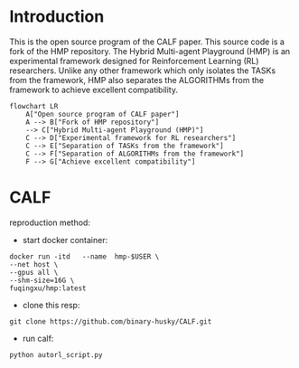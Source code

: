 # Introduction

This is the open source program of the CALF paper.
This source code is a fork of the HMP repository.
The Hybrid Multi-agent Playground (HMP) is an experimental framework designed for Reinforcement Learning (RL) researchers.
Unlike any other framework which only isolates the TASKs from the framework, 
HMP also separates the ALGORITHMs from the framework to achieve excellent compatibility.

```mermaid
flowchart LR
    A["Open source program of CALF paper"]
    A --> B["Fork of HMP repository"]
    --> C["Hybrid Multi-agent Playground (HMP)"]
    C --> D["Experimental framework for RL researchers"]
    C --> E["Separation of TASKs from the framework"]
    C --> F["Separation of ALGORITHMs from the framework"]
    F --> G["Achieve excellent compatibility"]
```

# CALF

reproduction method:

- start docker container:
```
docker run -itd   --name  hmp-$USER \
--net host \
--gpus all \
--shm-size=16G \
fuqingxu/hmp:latest
```

- clone this resp:
```
git clone https://github.com/binary-husky/CALF.git
```

- run calf:
```
python autorl_script.py
```
